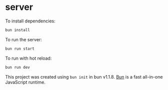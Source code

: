 # server

To install dependencies:

```bash
bun install
```

To run the server:

```bash
bun run start
```

To run with hot reload:

```bash
bun run dev
```

This project was created using `bun init` in bun v1.1.8. [Bun](https://bun.sh) is a fast all-in-one JavaScript runtime.
